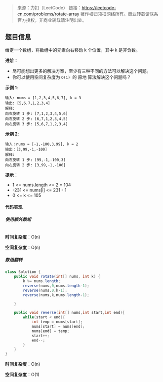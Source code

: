 > 来源：力扣（LeetCode）
> 链接：https://leetcode-cn.com/problems/rotate-array
> 著作权归领扣网络所有。商业转载请联系官方授权，非商业转载请注明出处。
## 题目信息
给定一个数组，将数组中的元素向右移动 k 个位置，其中 k 是非负数。

 

**进阶：**

- 尽可能想出更多的解决方案，至少有三种不同的方法可以解决这个问题。
- 你可以使用空间复杂度为 `O(1) `的 原地 算法解决这个问题吗？

**示例 1**:

```
输入: nums = [1,2,3,4,5,6,7], k = 3
输出: [5,6,7,1,2,3,4]
解释:
向右旋转 1 步: [7,1,2,3,4,5,6]
向右旋转 2 步: [6,7,1,2,3,4,5]
向右旋转 3 步: [5,6,7,1,2,3,4]
```

**示例 2**:

```
输入：nums = [-1,-100,3,99], k = 2
输出：[3,99,-1,-100]
解释: 
向右旋转 1 步: [99,-1,-100,3]
向右旋转 2 步: [3,99,-1,-100]
```



**提示**：

- 1 <= nums.length <= 2 * 104
- -231 <= nums[i] <= 231 - 1
- 0 <= k <= 105



#### 代码实现

##### **使用额外数组**

```

```



**时间复杂度**：O(n)

**空间复杂度**：O(n)



##### 数组翻转

```java
class Solution {
    public void rotate(int[] nums, int k) {
        k %= nums.length;
        reverse(nums,0,nums.length-1);
        reverse(nums,0,k-1);
        reverse(nums,k,nums.length-1);

    }

    public void reverse(int[] nums,int start,int end){
        while(start < end){
            int temp = nums[start];
            nums[start] = nums[end];
            nums[end] = temp;
            start++;
            end--;
        }
    }
}
```

**时间复杂度**：O(n)

**空间复杂度**：O(1)



